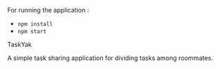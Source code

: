 For running the application :
* `npm install`
* `npm start`

TaskYak

A simple task sharing application for dividing tasks among roommates. 

